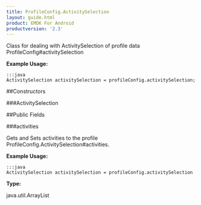 ```yaml
---
title: ProfileConfig.ActivitySelection
layout: guide.html
product: EMDK For Android
productversion: '2.3'
---
```


Class for dealing with ActivitySelection of profile data  ProfileConfig#activitySelection

 

**Example Usage:**
	
	:::java	
	ActivitySelection activitySelection = profileConfig.activitySelection;


##Constructors

###ActivitySelection



##Public Fields

###activities

Gets and Sets activities to the profile  ProfileConfig.ActivitySelection#activities.

 

**Example Usage:**
	
	:::java	
	ActivitySelection activitySelection = profileConfig.activitySelection


**Type:**

java.util.ArrayList











